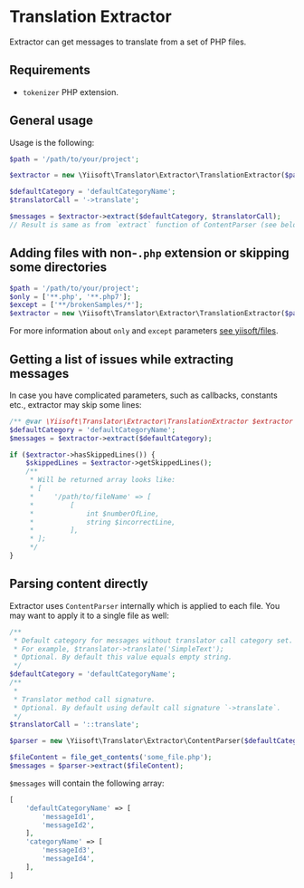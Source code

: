 # Translation Extractor

Extractor can get messages to translate from a set of PHP files.

## Requirements

- `tokenizer` PHP extension.

## General usage

Usage is the following:

```php
$path = '/path/to/your/project';

$extractor = new \Yiisoft\Translator\Extractor\TranslationExtractor($path);

$defaultCategory = 'defaultCategoryName';
$translatorCall = '->translate';

$messages = $extractor->extract($defaultCategory, $translatorCall);
// Result is same as from `extract` function of ContentParser (see below).
```

## Adding files with non-`.php` extension or skipping some directories

```php
$path = '/path/to/your/project';
$only = ['**.php', '**.php7'];
$except = ['**/brokenSamples/*'];
$extractor = new \Yiisoft\Translator\Extractor\TranslationExtractor($path, $only, $except);
```

For more information about `only` and `except` parameters [see yiisoft/files](https://github.com/yiisoft/files).

## Getting a list of issues while extracting messages

In case you have complicated parameters, such as callbacks, constants etc., extractor may skip some lines:

```php
/** @var \Yiisoft\Translator\Extractor\TranslationExtractor $extractor */
$defaultCategory = 'defaultCategoryName';
$messages = $extractor->extract($defaultCategory);

if ($extractor->hasSkippedLines()) {
    $skippedLines = $extractor->getSkippedLines();
    /**
     * Will be returned array looks like: 
     * [
     *     '/path/to/fileName' => [
     *         [
     *             int $numberOfLine,
     *             string $incorrectLine,
     *         ],
     * ];
     */
}
```

## Parsing content directly

Extractor uses `ContentParser` internally which is applied to each file. You may want to apply it to a single file
as well:

```php
/**
 * Default category for messages without translator call category set. 
 * For example, $translator->translate('SimpleText');
 * Optional. By default this value equals empty string.
 */
$defaultCategory = 'defaultCategoryName';
/**
 * 
 * Translator method call signature.
 * Optional. By default using default call signature `->translate`.
 */  
$translatorCall = '::translate';

$parser = new \Yiisoft\Translator\Extractor\ContentParser($defaultCategory, $translatorCall);

$fileContent = file_get_contents('some_file.php');
$messages = $parser->extract($fileContent);
```

`$messages` will contain the following array:

```php
[
    'defaultCategoryName' => [
        'messageId1',
        'messageId2',
    ],
    'categoryName' => [
        'messageId3',
        'messageId4',
    ],
]
```
